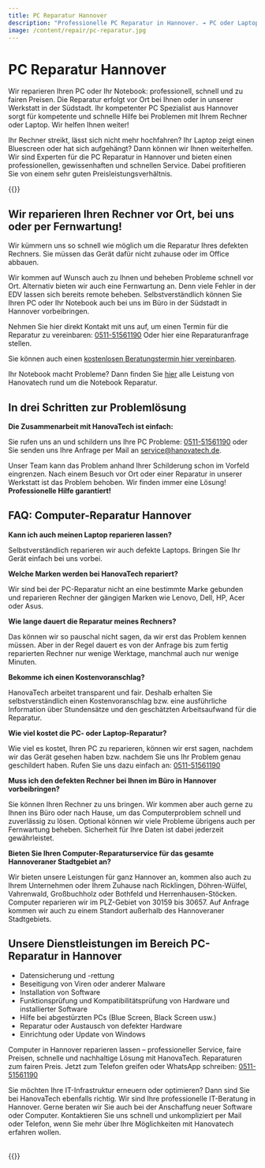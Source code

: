```yaml
---
title: PC Reparatur Hannover
description: "Professionelle PC Reparatur in Hannover. ➔ PC oder Laptop reparieren lassen ✓ Wir helfen: vor Ort oder bei uns ✆ Jetzt anrufen: 0511/51561190!"
image: /content/repair/pc-reparatur.jpg
---
```


# PC Reparatur Hannover

Wir reparieren Ihren PC oder Ihr Notebook: professionell, schnell und zu fairen Preisen. Die Reparatur erfolgt vor Ort bei Ihnen oder in unserer Werkstatt in der Südstadt. Ihr kompetenter PC Spezialist aus Hannover sorgt für kompetente und schnelle Hilfe bei Problemen mit Ihrem Rechner oder Laptop. Wir helfen Ihnen weiter!

Ihr Rechner streikt, lässt sich nicht mehr hochfahren? Ihr Laptop zeigt einen Bluescreen oder hat sich aufgehängt? Dann können wir Ihnen weiterhelfen. Wir sind Experten für die PC Reparatur in Hannover und bieten einen professionellen, gewissenhaften und schnellen Service. Dabei profitieren Sie von einem sehr guten Preisleistungsverhältnis.

{{<callToAction-repair formUrl="/repair/kontakt/pc-reparatur" >}}

## Wir reparieren Ihren Rechner vor Ort, bei uns oder per Fernwartung!
Wir kümmern uns so schnell wie möglich um die Reparatur Ihres defekten Rechners. Sie müssen das Gerät dafür nicht zuhause oder im Office abbauen.

Wir kommen auf Wunsch auch zu Ihnen und beheben Probleme schnell vor Ort. Alternativ bieten wir auch eine Fernwartung an. Denn viele Fehler in der EDV lassen sich bereits remote beheben. Selbstverständlich können Sie Ihren PC oder Ihr Notebook auch bei uns im Büro in der Südstadt in Hannover vorbeibringen.

Nehmen Sie hier direkt Kontakt mit uns auf, um einen Termin für die Reparatur zu vereinbaren: [0511-51561190](tel:051151561190) Oder hier eine Reparaturanfrage stellen.

Sie können auch einen [kostenlosen Beratungstermin hier vereinbaren](https://calendly.com/hanovatech/30min).

Ihr Notebook macht Probleme? Dann finden Sie [hier](/repair/notebook-und-laptop-reparatur) alle Leistung von Hanovatech rund um die Notebook Reparatur.

## In drei Schritten zur Problemlösung
**Die Zusammenarbeit mit HanovaTech ist einfach:**

Sie rufen uns an und schildern uns Ihre PC Probleme: [0511-51561190](tel:051151561190) oder Sie senden uns Ihre Anfrage per Mail an service@hanovatech.de.

Unser Team kann das Problem anhand Ihrer Schilderung schon im Vorfeld eingrenzen. Nach einem Besuch vor Ort oder einer Reparatur in unserer Werkstatt ist das Problem behoben. Wir finden immer eine Lösung! **Professionelle Hilfe garantiert!**
 

## FAQ: Computer-Reparatur Hannover
**Kann ich auch meinen Laptop reparieren lassen?**

Selbstverständlich reparieren wir auch defekte Laptops. Bringen Sie Ihr Gerät einfach bei uns vorbei.

**Welche Marken werden bei HanovaTech repariert?**

Wir sind bei der PC-Reparatur nicht an eine bestimmte Marke gebunden und reparieren Rechner der gängigen Marken wie Lenovo, Dell, HP, Acer oder Asus.

**Wie lange dauert die Reparatur meines Rechners?**

Das können wir so pauschal nicht sagen, da wir erst das Problem kennen müssen. Aber in der Regel dauert es von der Anfrage bis zum fertig reparierten Rechner nur wenige Werktage, manchmal auch nur wenige Minuten.

**Bekomme ich einen Kostenvoranschlag?**

HanovaTech arbeitet transparent und fair. Deshalb erhalten Sie selbstverständlich einen Kostenvoranschlag bzw. eine ausführliche Information über Stundensätze und den geschätzten Arbeitsaufwand für die Reparatur.

**Wie viel kostet die PC- oder Laptop-Reparatur?**

Wie viel es kostet, Ihren PC zu reparieren, können wir erst sagen, nachdem wir das Gerät gesehen haben bzw. nachdem Sie uns Ihr Problem genau geschildert haben. Rufen Sie uns dazu einfach an: [0511-51561190](tel:051151561190)

**Muss ich den defekten Rechner bei Ihnen im Büro in Hannover vorbeibringen?**

Sie können Ihren Rechner zu uns bringen. Wir kommen aber auch gerne zu Ihnen ins Büro oder nach Hause, um das Computerproblem schnell und zuverlässig zu lösen. Optional können wir viele Probleme übrigens auch per Fernwartung beheben. Sicherheit für Ihre Daten ist dabei jederzeit gewährleistet.

**Bieten Sie Ihren Computer-Reparaturservice für das gesamte Hannoveraner Stadtgebiet an?**

Wir bieten unsere Leistungen für ganz Hannover an, kommen also auch zu Ihrem Unternehmen oder Ihrem Zuhause nach Ricklingen, Döhren-Wülfel, Vahrenwald, Großbuchholz oder Bothfeld und Herrenhausen-Stöcken. Computer reparieren wir im PLZ-Gebiet von 30159 bis 30657. Auf Anfrage kommen wir auch zu einem Standort außerhalb des Hannoveraner Stadtgebiets.

## Unsere Dienstleistungen im Bereich PC-Reparatur in Hannover
- Datensicherung und -rettung
- Beseitigung von Viren oder anderer Malware
- Installation von Software
- Funktionsprüfung und Kompatibilitätsprüfung von Hardware und installierter Software
- Hilfe bei abgestürzten PCs (Blue Screen, Black Screen usw.)
- Reparatur oder Austausch von defekter Hardware
- Einrichtung oder Update von Windows

Computer in Hannover reparieren lassen – professioneller Service, faire Preisen, schnelle und nachhaltige Lösung mit HanovaTech. Reparaturen zum fairen Preis. Jetzt zum Telefon greifen oder WhatsApp schreiben: [0511-51561190](tel:051151561190)

Sie möchten Ihre IT-Infrastruktur erneuern oder optimieren? Dann sind Sie bei HanovaTech ebenfalls richtig. Wir sind Ihre professionelle IT-Beratung in Hannover. Gerne beraten wir Sie auch bei der Anschaffung neuer Software oder Computer. Kontaktieren Sie uns schnell und unkompliziert per Mail oder Telefon, wenn Sie mehr über Ihre Möglichkeiten mit Hanovatech erfahren wollen.

<br>
{{<callToAction-repair formUrl="/repair/kontakt/pc-reparatur" >}}
